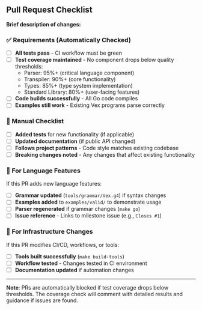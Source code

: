 ## Pull Request Checklist

**Brief description of changes:**
<!-- What does this PR do? Why is it needed? -->

### ✅ Requirements (Automatically Checked)

- [ ] **All tests pass** - CI workflow must be green
- [ ] **Test coverage maintained** - No component drops below quality thresholds:
  - Parser: 95%+ (critical language component)
  - Transpiler: 90%+ (core functionality)  
  - Types: 85%+ (type system implementation)
  - Standard Library: 80%+ (user-facing features)
- [ ] **Code builds successfully** - All Go code compiles
- [ ] **Examples still work** - Existing Vex programs parse correctly

### 📝 Manual Checklist

- [ ] **Added tests** for new functionality (if applicable)
- [ ] **Updated documentation** (if public API changed)
- [ ] **Follows project patterns** - Code style matches existing codebase
- [ ] **Breaking changes noted** - Any changes that affect existing functionality

### 🎯 For Language Features

If this PR adds new language features:
- [ ] **Grammar updated** (`tools/grammar/Vex.g4`) if syntax changes
- [ ] **Examples added** to `examples/valid/` to demonstrate usage
- [ ] **Parser regenerated** if grammar changes (`make go`)
- [ ] **Issue reference** - Links to milestone issue (e.g., `Closes #1`)

### 🔧 For Infrastructure Changes

If this PR modifies CI/CD, workflows, or tools:
- [ ] **Tools built successfully** (`make build-tools`)
- [ ] **Workflow tested** - Changes tested in CI environment
- [ ] **Documentation updated** if automation changes

---

**Note**: PRs are automatically blocked if test coverage drops below thresholds. The coverage check will comment with detailed results and guidance if issues are found.

<!-- 
Quality Philosophy: We maintain high standards because:
- This is a learning project - good practices matter
- Language bugs cascade through everything
- Future you will thank present you for good tests
-->